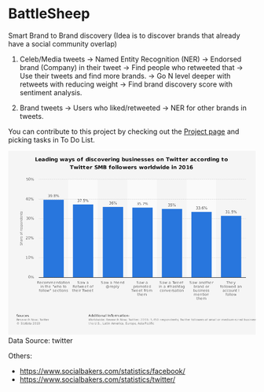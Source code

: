 # BattleSheep

Smart Brand to Brand discovery (Idea is to discover brands that already have a social community overlap)

1. Celeb/Media tweets -> Named Entity Recognition (NER) -> Endorsed brand (Company) in their tweet -> Find people who retweeted that -> Use their tweets and find more brands. -> Go N level deeper with retweets with reducing weight -> Find brand discovery score with sentiment analysis.

2. Brand tweets -> Users who liked/retweeted -> NER for other brands in tweets.

You can contribute to this project by checking out the [Project page](https://github.com/users/tanaysh7/projects/1) and picking tasks in To Do List.

![](images/stats.png)
Data Source: twitter

Others:
- https://www.socialbakers.com/statistics/facebook/
- https://www.socialbakers.com/statistics/twitter/
